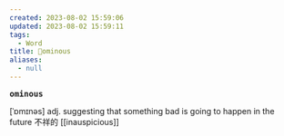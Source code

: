 ```yaml
---
created: 2023-08-02 15:59:06
updated: 2023-08-02 15:59:11
tags:
  - Word
title: 📖ominous
aliases:
  - null
---
```


<pre><strong>ominous</strong></pre>
[ˈɒmɪnəs]
adj. suggesting that something bad is going to happen in the future 不祥的
[[inauspicious]]

